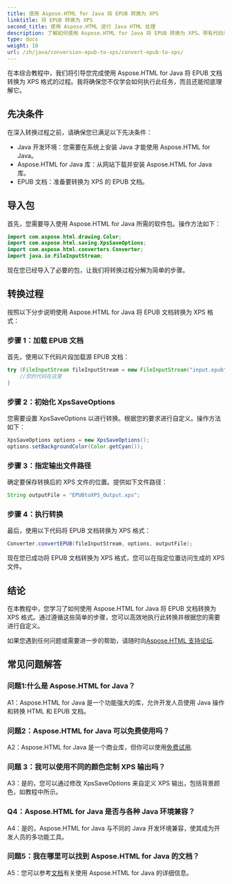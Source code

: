 ```yaml
---
title: 使用 Aspose.HTML for Java 将 EPUB 转换为 XPS
linktitle: 将 EPUB 转换为 XPS
second_title: 使用 Aspose.HTML 进行 Java HTML 处理
description: 了解如何使用 Aspose.HTML for Java 将 EPUB 转换为 XPS。带有代码示例的分步指南。探索 Aspose.HTML 的功能。
type: docs
weight: 10
url: /zh/java/conversion-epub-to-xps/convert-epub-to-xps/
---
```

在本综合教程中，我们将引导您完成使用 Aspose.HTML for Java 将 EPUB 文档转换为 XPS 格式的过程。我将确保您不仅学会如何执行此任务，而且还能彻底理解它。 

## 先决条件

在深入转换过程之前，请确保您已满足以下先决条件：

- Java 开发环境：您需要在系统上安装 Java 才能使用 Aspose.HTML for Java。
- Aspose.HTML for Java 库：从网站下载并安装 Aspose.HTML for Java 库。
- EPUB 文档：准备要转换为 XPS 的 EPUB 文档。

## 导入包

首先，您需要导入使用 Aspose.HTML for Java 所需的软件包。操作方法如下：

```java
import com.aspose.html.drawing.Color;
import com.aspose.html.saving.XpsSaveOptions;
import com.aspose.html.converters.Converter;
import java.io.FileInputStream;
```

现在您已经导入了必要的包，让我们将转换过程分解为简单的步骤。

## 转换过程

按照以下分步说明使用 Aspose.HTML for Java 将 EPUB 文档转换为 XPS 格式：

### 步骤 1：加载 EPUB 文档

首先，使用以下代码片段加载源 EPUB 文档：

```java
try (FileInputStream fileInputStream = new FileInputStream("input.epub")) {
    //您的代码在这里
}
```

### 步骤 2：初始化 XpsSaveOptions

您需要设置 XpsSaveOptions 以进行转换。根据您的要求进行自定义。操作方法如下：

```java
XpsSaveOptions options = new XpsSaveOptions();
options.setBackgroundColor(Color.getCyan());
```

### 步骤 3：指定输出文件路径

确定要保存转换后的 XPS 文件的位置。提供如下文件路径：

```java
String outputFile = "EPUBtoXPS_Output.xps";
```

### 步骤 4：执行转换

最后，使用以下代码将 EPUB 文档转换为 XPS 格式：

```java
Converter.convertEPUB(fileInputStream, options, outputFile);
```

现在您已成功将 EPUB 文档转换为 XPS 格式，您可以在指定位置访问生成的 XPS 文件。

## 结论

在本教程中，您学习了如何使用 Aspose.HTML for Java 将 EPUB 文档转换为 XPS 格式。通过遵循这些简单的步骤，您可以高效地执行此转换并根据您的需要进行自定义。

如果您遇到任何问题或需要进一步的帮助，请随时向[Aspose.HTML 支持论坛](https://forum.aspose.com/).

## 常见问题解答

### 问题1:什么是 Aspose.HTML for Java？

A1：Aspose.HTML for Java 是一个功能强大的库，允许开发人员使用 Java 操作和转换 HTML 和 EPUB 文档。

### 问题2：Aspose.HTML for Java 可以免费使用吗？

 A2：Aspose.HTML for Java 是一个商业库，但你可以使用[免费试用](https://releases.aspose.com/).

### 问题 3：我可以使用不同的颜色定制 XPS 输出吗？

A3：是的，您可以通过修改 XpsSaveOptions 来自定义 XPS 输出，包括背景颜色，如教程中所示。

### Q4：Aspose.HTML for Java 是否与各种 Java 环境兼容？

A4：是的，Aspose.HTML for Java 与不同的 Java 开发环境兼容，使其成为开发人员的多功能工具。

### 问题5：我在哪里可以找到 Aspose.HTML for Java 的文档？

 A5：您可以参考[文档](https://reference.aspose.com/html/java/)有关使用 Aspose.HTML for Java 的详细信息。